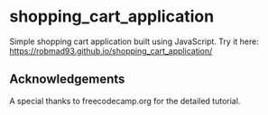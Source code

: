 ﻿# shopping_cart_application
Simple shopping cart application built using JavaScript. Try it here: https://robmad93.github.io/shopping_cart_application/

## Acknowledgements
A special thanks to freecodecamp.org for the detailed tutorial.
